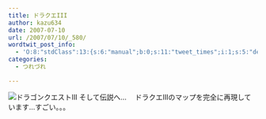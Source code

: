 ```yaml
---
title: ドラクエIII
author: kazu634
date: 2007-07-10
url: /2007/07/10/_580/
wordtwit_post_info:
  - 'O:8:"stdClass":13:{s:6:"manual";b:0;s:11:"tweet_times";i:1;s:5:"delay";i:0;s:7:"enabled";i:1;s:10:"separation";s:2:"60";s:7:"version";s:3:"3.7";s:14:"tweet_template";b:0;s:6:"status";i:2;s:6:"result";a:0:{}s:13:"tweet_counter";i:2;s:13:"tweet_log_ids";a:1:{i:0;i:3039;}s:9:"hash_tags";a:0:{}s:8:"accounts";a:1:{i:0;s:7:"kazu634";}}'
categories:
  - つれづれ

---
```

<div class="section">
<p>
<a href="http://www3.smartnetwork.co.jp/dqmap/dq3/" onclick="__gaTracker('send', 'event', 'outbound-article', 'http://www3.smartnetwork.co.jp/dqmap/dq3/', '');" target="_blank"><img align="left" alt="ドラゴンクエストIII そして伝説へ…" src="http://img.simpleapi.net/small/http://www3.smartnetwork.co.jp/dqmap/dq3/" border="0" /></a>
</p>
  
<p>
    　ドラクエIIIのマップを完全に再現しています…すごい。。。
</p>
</div>